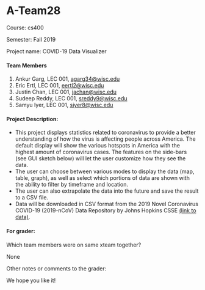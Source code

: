 # A-Team28

Course: cs400

Semester: Fall 2019

Project name: COVID-19 Data Visualizer


#### Team Members

1. Ankur Garg, LEC 001, agarg34@wisc.edu
2. Eric Ertl, LEC 001, eertl2@wisc.edu
3. Justin Chan, LEC 001, jachan@wisc.edu
4. Sudeep Reddy, LEC 001, sreddy9@wisc.edu
5. Samyu Iyer, LEC 001, siyer8@wisc.edu

#### Project Description: 
* This project displays statistics related to coronavirus to provide a better understanding of how the virus is affecting people across America. The default display will show the various hotspots in America with the highest amount of coronavirus cases. The features on the side-bars (see GUI sketch below) will let the user customize how they see the data. 
* The user can choose between various modes to display the data (map, table, graph), as well as select which portions of data are shown with the ability to filter by timeframe and location.
* The user can also extrapolate the data into the future and save the result to a CSV file.
* Data will be downloaded in CSV format from the 2019 Novel Coronavirus COVID-19 (2019-nCoV) Data Repository by Johns Hopkins CSSE [(link to data)](https://github.com/CSSEGISandData/COVID-19).

#### For grader:

Which team members were on same xteam together?

None

Other notes or comments to the grader:

We hope you like it!